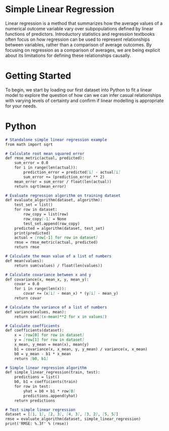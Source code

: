 # Simple Linear Regression

Linear regression is a method that summarizes how the average values of a numerical outcome variable vary over subpopulations defined by linear functions of predictors. Introductory statistics and regression textbooks often focus on how regression can be used to represent relationships between variables, rather than a comparison of average outcomes. By focusing on regression as a comparison of averages, we are being explicit about its limitations for defining these relationships causally.

# Getting Started

To begin, we start by loading our first dataset into Python to fit a linear model to explore the question of how can we can infer casual relationships with varying levels of certainty and confirm if linear modelling is appropriate for your needs.

# Python
```markdown
# Standalone simple linear regression example
from math import sqrt

```

```markdown
# Calculate root mean squared error
def rmse_metric(actual, predicted):
	sum_error = 0.0
	for i in range(len(actual)):
		prediction_error = predicted[i] - actual[i]
		sum_error += (prediction_error ** 2)
	mean_error = sum_error / float(len(actual))
	return sqrt(mean_error)

```

```markdown
# Evaluate regression algorithm on training dataset
def evaluate_algorithm(dataset, algorithm):
	test_set = list()
	for row in dataset:
		row_copy = list(row)
		row_copy[-1] = None
		test_set.append(row_copy)
	predicted = algorithm(dataset, test_set)
	print(predicted)
	actual = [row[-1] for row in dataset]
	rmse = rmse_metric(actual, predicted)
	return rmse

```

```markdown
# Calculate the mean value of a list of numbers
def mean(values):
	return sum(values) / float(len(values))

```

```markdown
# Calculate covariance between x and y
def covariance(x, mean_x, y, mean_y):
	covar = 0.0
	for i in range(len(x)):
		covar += (x[i] - mean_x) * (y[i] - mean_y)
	return covar

```

```markdown
# Calculate the variance of a list of numbers
def variance(values, mean):
	return sum([(x-mean)**2 for x in values])


```

```markdown
# Calculate coefficients
def coefficients(dataset):
	x = [row[0] for row in dataset]
	y = [row[1] for row in dataset]
	x_mean, y_mean = mean(x), mean(y)
	b1 = covariance(x, x_mean, y, y_mean) / variance(x, x_mean)
	b0 = y_mean - b1 * x_mean
	return [b0, b1]


```


```markdown
# Simple linear regression algorithm
def simple_linear_regression(train, test):
	predictions = list()
	b0, b1 = coefficients(train)
	for row in test:
		yhat = b0 + b1 * row[0]
		predictions.append(yhat)
	return predictions


```

```markdown
# Test simple linear regression
dataset = [[1, 1], [2, 3], [4, 3], [3, 2], [5, 5]]
rmse = evaluate_algorithm(dataset, simple_linear_regression)
print('RMSE: %.3f' % (rmse))
```

